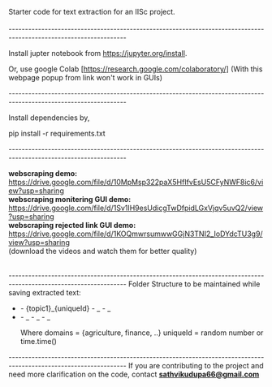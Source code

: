 Starter code for text extraction for an IISc project. <br><br>
*------------------------------------------------------------------------------------------------------------------*

Install jupter notebook from https://jupyter.org/install.

Or, use google Colab [https://research.google.com/colaboratory/] 
(With this webpage popup from link won't work in GUIs)

*------------------------------------------------------------------------------------------------------------------*

Install dependencies by,

pip install -r requirements.txt

*------------------------------------------------------------------------------------------------------------------*

<b>webscraping demo:</b> <br> https://drive.google.com/file/d/10MpMsp322paX5HfIfvEsU5CFyNWF8ic6/view?usp=sharing <br>
<b>webscraping monitering GUI demo:</b><br>  https://drive.google.com/file/d/1Sv1IH9esUdicgTwDfpidLGxVjqv5uvQ2/view?usp=sharing <br>
<b>webscraping rejected link GUI demo:</b><br> https://drive.google.com/file/d/1KOQmwrsumwwGGjN3TNI2_IoDYdcTU3g9/view?usp=sharing <br>
(download the videos and watch them for better quality)<br><br>

*------------------------------------------------------------------------------------------------------------------*
Folder Structure to be maintained while saving extracted text:
- <Domain1>
  - {topic1}_{uniqueId}
  - <topic1>_<uniqueId>
  - <topic2>_<uniqueId>

- <Domain2>
  - <topic1>_<uniqueId>
  - <topic1>_<uniqueId>
  - <topic2>_<uniqueId>

  Where 
    domains = {agriculture, finance, ..}
    uniqueId = random number or time.time()



*------------------------------------------------------------------------------------------------------------------*
If you are contributing to the project and need more clarification on the code, contact <b>sathvikudupa66@gmail.com</b>
